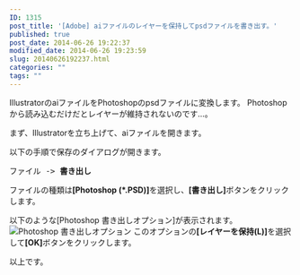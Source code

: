 ```yaml
---
ID: 1315
post_title: '[Adobe] aiファイルのレイヤーを保持してpsdファイルを書き出す。'
published: true
post_date: 2014-06-26 19:22:37
modified_date: 2014-06-26 19:23:59
slug: 20140626192237.html
categories: ""
tags: ""
---
```

IllustratorのaiファイルをPhotoshopのpsdファイルに変換します。
Photoshopから読み込むだけだとレイヤーが維持されないのです…。
<!--more-->
まず、Illustratorを立ち上げて、aiファイルを開きます。

以下の手順で保存のダイアログが開きます。
<pre>ファイル -> <b>書き出し</b></pre>
ファイルの種類は<b>[Photoshop (*.PSD)]</b>を選択し、<b>[書き出し]</b>ボタンをクリックします。

以下のような[Photoshop 書き出しオプション]が表示されます。
<img alt="Photoshop 書き出しオプション" src="[cfview name='img_1']">
このオプションの<b>[レイヤーを保持(L)]</b>を選択して<b>[OK]</b>ボタンをクリックします。

以上です。